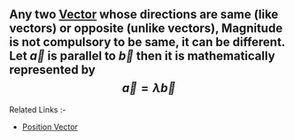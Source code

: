 
Any two [Vector](Vector.md) whose directions are same (like vectors) or opposite (unlike vectors), Magnitude is not compulsory to be same, it can be different.
Let $\vec{a}$ is parallel to $\vec{b}$ then it is mathematically represented by 
$$
\vec{a} = \lambda \vec{b}
$$
---
Related Links :-
- [Position Vector](Position%20Vector.md) 